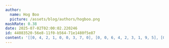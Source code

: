 ```yaml
---
author:
  name: Hog Boo
  picture: /assets/blog/authors/hogboo.png
maskRate: 0.38
date: 2025-07-02T02:00:02.220246
id: 44083520-56e8-11f0-b564-71e1480f5e87
content: '[[0, 4, 2, 1, 0, 0, 3, 7, 0], [0, 0, 6, 4, 2, 3, 1, 9, 5], [0, 1, 0, 0, 6, 0, 4, 2, 0], [8, 2, 4, 6, 1, 7, 0, 0, 0], [0, 7, 9, 5, 0, 8, 2, 0, 4], [3, 5, 1, 2, 0, 0, 0, 6, 0], [0, 0, 5, 9, 0, 0, 0, 8, 0], [2, 9, 0, 3, 5, 6, 7, 4, 0], [1, 6, 0, 8, 4, 2, 5, 3, 9]]'
---
```

